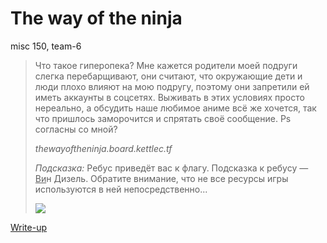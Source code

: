 # The way of the ninja

misc 150, team-6

> Что такое гиперопека? Мне кажется родители моей подруги слегка перебарщивают, они считают, что окружающие дети и люди плохо влияют на мою подругу, поэтому они запретили ей иметь аккаунты в соцсетях. Выживать в этих условиях просто нереально, а обсудить наше любимое аниме всё же хочется, так что пришлось заморочится и спрятать своё сообщение. Ps согласны со мной?
>
> *thewayoftheninja.board.kettlec.tf*
> 
> *Подсказка:* Ребус приведёт вас к флагу. Подсказка к ребусу — <u>Ви</u>н Дизель. Обратите внимание, что не все ресурсы игры используются в ней непосредственно...
>
> <img src="static/onelove.jpg">

[Write-up](WRITEUP.md)
